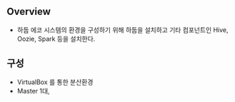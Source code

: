 
## Overview
- 하둡 에코 시스템의 환경을 구성하기 위해 하둡을 설치하고 기타 컴포넌트인 Hive, Oozie, Spark 등을 설치한다. 

## 구성
- VirtualBox 를 통한 분산환경 
- Master 1대, 


<!--stackedit_data:
eyJoaXN0b3J5IjpbMTExNzUwMjEyXX0=
-->